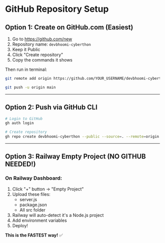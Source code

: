 # GitHub Repository Setup

## Option 1: Create on GitHub.com (Easiest)

1. Go to https://github.com/new
2. Repository name: `devbhoomi-cyberthon`
3. Keep it Public
4. Click "Create repository"
5. Copy the commands it shows

Then run in terminal:

```bash
git remote add origin https://github.com/YOUR_USERNAME/devbhoomi-cyberthon.git

git push -u origin main
```

---

## Option 2: Push via GitHub CLI

```bash
# Login to GitHub
gh auth login

# Create repository
gh repo create devbhoomi-cyberthon --public --source=. --remote=origin --push
```

---

## Option 3: Railway Empty Project (NO GITHUB NEEDED!)

### On Railway Dashboard:

1. Click "+" button → "Empty Project"
2. Upload these files:
   - server.js
   - package.json
   - All src folder
3. Railway will auto-detect it's a Node.js project
4. Add environment variables
5. Deploy!

**This is the FASTEST way!** ✅

